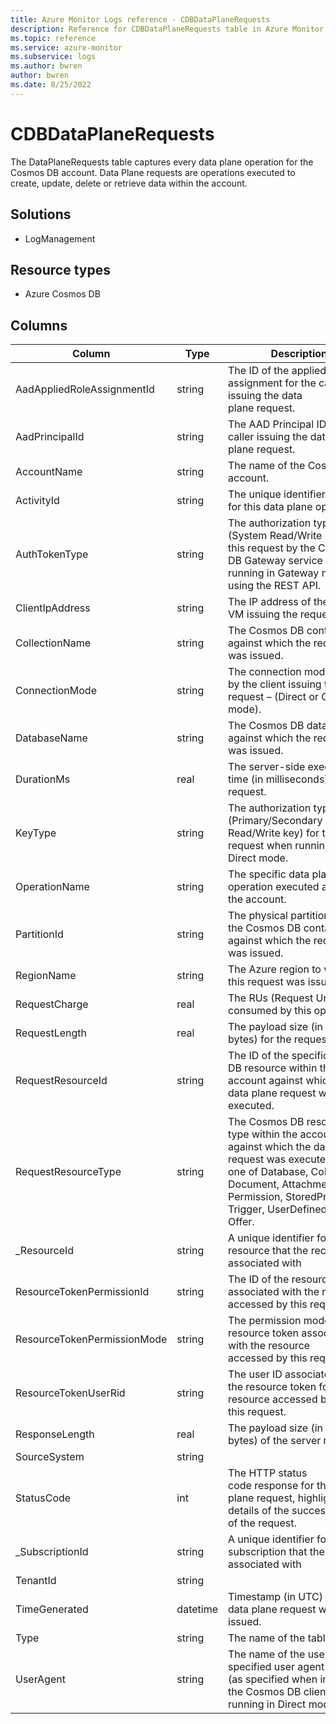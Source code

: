 ```yaml
---
title: Azure Monitor Logs reference - CDBDataPlaneRequests
description: Reference for CDBDataPlaneRequests table in Azure Monitor Logs.
ms.topic: reference
ms.service: azure-monitor
ms.subservice: logs
ms.author: bwren
author: bwren
ms.date: 8/25/2022
---
```


# CDBDataPlaneRequests

 The DataPlaneRequests table captures every data plane operation for the Cosmos DB account. Data Plane requests are operations executed to create, update, delete or retrieve data within the account.

## Solutions

- LogManagement
## Resource types

- Azure Cosmos DB




## Columns

| Column | Type | Description |
| --- | --- | --- |
| AadAppliedRoleAssignmentId | string | The ID of the applied role assignment for the caller issuing the data plane request. |
| AadPrincipalId | string | The AAD Principal ID of the caller issuing the data plane request. |
| AccountName | string | The name of the Cosmos DB account. |
| ActivityId | string | The unique identifier (GUID) for this data plane operation |
| AuthTokenType | string | The authorization type (System Read/Write key) for this request by the Cosmos DB Gateway service when running in Gateway mode or using the REST API. |
| ClientIpAddress | string | The IP address of the client VM issuing the request. |
| CollectionName | string | The Cosmos DB container against which the request was issued. |
| ConnectionMode | string | The connection mode used by the client issuing the request – (Direct or Gateway mode). |
| DatabaseName | string | The Cosmos DB database against which the request was issued. |
| DurationMs | real | The server-side execution time (in milliseconds) for this request. |
| KeyType | string | The authorization type (Primary/Secondary Read/Write key) for this request when running in Direct mode. |
| OperationName | string | The specific data plane operation executed against the account. |
| PartitionId | string | The physical partition ID for the Cosmos DB container against which the request was issued. |
| RegionName | string | The Azure region to which this request was issued. |
| RequestCharge | real | The RUs (Request Units) consumed by this operation. |
| RequestLength | real | The payload size (in bytes) for the request. |
| RequestResourceId | string | The ID of the specific Cosmos DB resource within the account against which the data plane request was executed. |
| RequestResourceType | string | The Cosmos DB resource type within the account against which the data plane request was executed, can be one of Database, Collection, Document, Attachment, User, Permission, StoredProcedure, Trigger, UserDefinedFunction, Offer. |
| _ResourceId | string | A unique identifier for the resource that the record is associated with |
| ResourceTokenPermissionId | string | The ID of the resource token associated with the resource accessed by this request. |
| ResourceTokenPermissionMode | string | The permission mode of the resource token associated with the resource accessed by this request. |
| ResourceTokenUserRid | string | The user ID associated with the resource token for the resource accessed by this request. |
| ResponseLength | real | The payload size (in bytes) of the server response. |
| SourceSystem | string |  |
| StatusCode | int | The HTTP status code response for the data plane request, highlighting details of the success/failure of the request. |
| _SubscriptionId | string | A unique identifier for the subscription that the record is associated with |
| TenantId | string |  |
| TimeGenerated | datetime | Timestamp (in UTC) when the data plane request was issued. |
| Type | string | The name of the table |
| UserAgent | string | The name of the user specified user agent suffix (as specified when initializing the Cosmos DB client) when running in Direct mode. |
